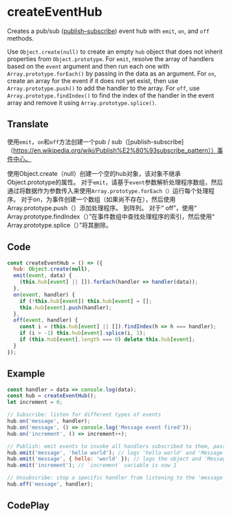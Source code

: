 # createEventHub

Creates a pub/sub ([publish–subscribe](https://en.wikipedia.org/wiki/Publish%E2%80%93subscribe_pattern)) event hub with `emit`, `on`, and `off` methods.

Use `Object.create(null)` to create an empty `hub` object that does not inherit properties from `Object.prototype`.
For `emit`, resolve the array of handlers based on the `event` argument and then run each one with `Array.prototype.forEach()` by passing in the data as an argument.
For `on`, create an array for the event if it does not yet exist, then use `Array.prototype.push()` to add the handler
to the array.
For `off`, use `Array.prototype.findIndex()` to find the index of the handler in the event array and remove it using `Array.prototype.splice()`.

## Translate

使用`emit`，`on`和`off`方法创建一个pub / sub（[publish-subscribe]（https://en.wikipedia.org/wiki/Publish%E2%80%93subscribe_pattern））事件中心。

使用Object.create（null）创建一个空的hub对象，该对象不继承Object.prototype的属性。
对于`emit`，请基于`event`参数解析处理程序数组，然后通过将数据作为参数传入来使用`Array.prototype.forEach（）`运行每个处理程序。
对于on，为事件创建一个数组（如果尚不存在），然后使用Array.prototype.push（）添加处理程序。
到阵列。
对于“ off”，使用“ Array.prototype.findIndex（）”在事件数组中查找处理程序的索引，然后使用“ Array.prototype.splice（）”将其删除。

## Code

```js
const createEventHub = () => ({
  hub: Object.create(null),
  emit(event, data) {
    (this.hub[event] || []).forEach(handler => handler(data));
  },
  on(event, handler) {
    if (!this.hub[event]) this.hub[event] = [];
    this.hub[event].push(handler);
  },
  off(event, handler) {
    const i = (this.hub[event] || []).findIndex(h => h === handler);
    if (i > -1) this.hub[event].splice(i, 1);
    if (this.hub[event].length === 0) delete this.hub[event];
  }
});
```

## Example

```js
const handler = data => console.log(data);
const hub = createEventHub();
let increment = 0;

// Subscribe: listen for different types of events
hub.on('message', handler);
hub.on('message', () => console.log('Message event fired'));
hub.on('increment', () => increment++);

// Publish: emit events to invoke all handlers subscribed to them, passing the data to them as an argument
hub.emit('message', 'hello world'); // logs 'hello world' and 'Message event fired'
hub.emit('message', { hello: 'world' }); // logs the object and 'Message event fired'
hub.emit('increment'); // `increment` variable is now 1

// Unsubscribe: stop a specific handler from listening to the 'message' event
hub.off('message', handler);
```

## CodePlay

<template>
  <code-play codeplay-id="" />
</template>
